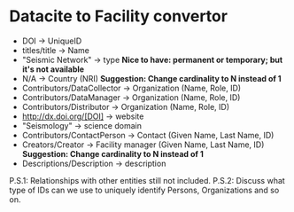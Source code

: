 # Datacite to Facility convertor

* DOI -> UniqueID
* titles/title -> Name
* "Seismic Network" -> type **Nice to have: permanent or temporary; but it's not available**
* N/A -> Country (NRI) **Suggestion: Change cardinality to N instead of 1**
* Contributors/DataCollector -> Organization (Name, Role, ID)
* Contributors/DataManager -> Organization (Name, Role, ID)
* Contributors/Distributor -> Organization (Name, Role, ID)
* http://dx.doi.org/[DOI] -> website
* "Seismology" -> science domain
* Contributors/ContactPerson -> Contact (Given Name, Last Name, ID)
* Creators/Creator -> Facility manager (Given Name, Last Name, ID) **Suggestion: Change cardinality to N instead of 1**
* Descriptions/Description -> description

P.S.1: Relationships with other entities still not included.
P.S.2: Discuss what type of IDs can we use to uniquely identify Persons, Organizations and so on.
